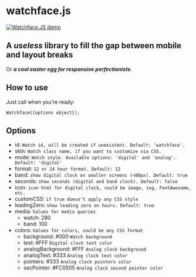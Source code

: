 # watchface.js

[![Watchface.JS demo](https://media.giphy.com/media/fpyRIXSk95wzu/giphy.gif)](https://www.youtube.com/watch?v=v717h5Q9Rjw)

## A *useless* library to fill the gap between mobile and layout breaks
Or ***a cool easter egg for responsive perfectionists***. 

## How to use
Just call when you're ready: 

	Watchface({options object});

## Options
* id: `Watch id, will be created if unexistent. Default: 'watchface'.`
* skin: `Watch class name, if you want to customize via CSS.`
* mode: `Watch style. Available options: 'digital' and 'analog'. Default: 'digital'`
* format: `12 or 24 hour format. Default: 12`
* band: `show digital clock on smaller screens (<80px). Default: true`
* seconds: `show seconds (digital and band clock). Default: false`
* icon: `icon html for digital clock, could be image, svg, FontAwesome, etc.`
* customCSS: `if true doesn't apply any CSS style`
* leadingZero: `show leading zero on hours. Default: true`
* media: `Values for media queries`
    - watch: 280
    - band: 100
* colors: `Values for colors, could be any CSS format`
    - background: #000 `Watch background`
    - text: #FFF `Digital clock text color`
    - analogBackground: #FFF `Analog clock background`
    - analogText: #333 `Analog clock text color`
    - pointers: #333 `Analog clock pointers color`
    - secPointer: #FC0505 `Analog clock second pointer color`
